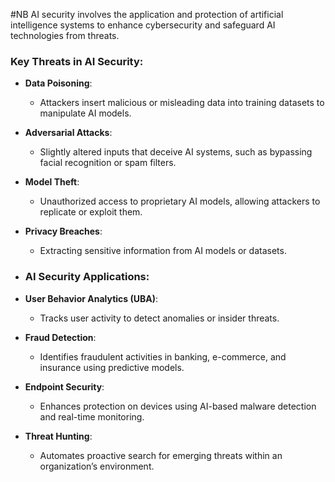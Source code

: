 #NB AI security involves the application and protection of artificial intelligence systems to enhance cybersecurity and safeguard AI technologies from threats.

### **Key Threats in AI Security**:

- **Data Poisoning**:
    - Attackers insert malicious or misleading data into training datasets to manipulate AI models.
- **Adversarial Attacks**:
    - Slightly altered inputs that deceive AI systems, such as bypassing facial recognition or spam filters.
- **Model Theft**:
    - Unauthorized access to proprietary AI models, allowing attackers to replicate or exploit them.
- **Privacy Breaches**:
    - Extracting sensitive information from AI models or datasets.
    
- ### **AI Security Applications**:

- **User Behavior Analytics (UBA)**:
    - Tracks user activity to detect anomalies or insider threats.
- **Fraud Detection**:
    - Identifies fraudulent activities in banking, e-commerce, and insurance using predictive models.
- **Endpoint Security**:
    - Enhances protection on devices using AI-based malware detection and real-time monitoring.
- **Threat Hunting**:
    - Automates proactive search for emerging threats within an organization’s environment.
